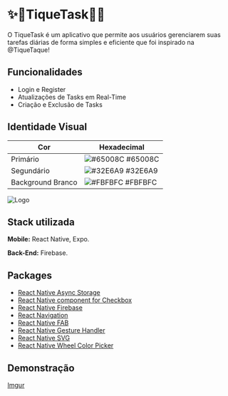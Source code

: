 
# ✨💟TiqueTask💟✨

O TiqueTask é um aplicativo que permite aos usuários gerenciarem suas tarefas diárias de forma simples e eficiente que foi inspirado na @TiqueTaque!
## Funcionalidades

- Login e Register
- Atualizações de Tasks em Real-Time
- Criação e Exclusão de Tasks

## Identidade Visual

| Cor               | Hexadecimal                                                |
| ----------------- | ---------------------------------------------------------------- |
| Primário       | ![#65008C](https://via.placeholder.com/10/65008C?text=+) #65008C|
| Segundário       | ![#32E6A9](https://via.placeholder.com/10/32E6A9?text=+) #32E6A9 |
| Background Branco       | ![#FBFBFC](https://via.placeholder.com/10/FBFBFC?text=+) #FBFBFC |

![Logo](https://i.imgur.com/VlFYbXD.png)


## Stack utilizada

**Mobile:** React Native, Expo.

**Back-End:** Firebase.


## Packages

 - [React Native Async Storage](https://www.npmjs.com/package/@react-native-async-storage/async-storage)
 - [React Native component for Checkbox](https://github.com/react-native-checkbox/react-native-checkbox)
 - [React Native Firebase](https://rnfirebase.io/#1-install-via-npm)
 - [React Navigation](https://reactnavigation.org/)
 - [React Native FAB](https://www.npmjs.com/package/react-native-fab)
 - [React Native Gesture Handler](https://docs.swmansion.com/react-native-gesture-handler/docs/)
 - [React Native SVG](https://www.npmjs.com/package/react-native-svg)
 - [React Native Wheel Color Picker](https://www.npmjs.com/package/react-native-wheel-color-picker)
## Demonstração

[Imgur](https://imgur.com/z26vWJ1)
